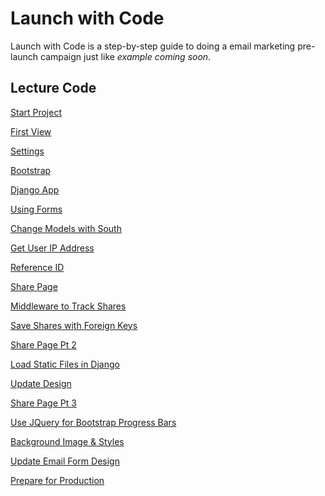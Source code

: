 Launch with Code
================

Launch with Code is a step-by-step guide to doing a email marketing pre-launch campaign just like _example coming soon_.


## Lecture Code
[Start Project](../../tree/297ba4861935bd3fb5b330a3c135deff7973)

[First View](../../tree/165df9c3b3881970a45ee44b7fca957b2909)

[Settings](../../tree/ad7a1ad8b362441a063cc5a56feee7083f75)

[Bootstrap](../../tree/02477103e6f19dc51f0817e1d4c33db92aa5)

[Django App](../../tree/486f8beedf760b0a960d611d5d219e73bc)

[Using Forms](../../tree/ed2e80673810edcf9f4f5fed97ac0db738)

[Change Models with South](../../tree/c421efb391925cd9097579a83acaf89fa)

[Get User IP Address](../../tree/d83fb0b4e153bc5a0306adad2cd092dbe)

[Reference ID](../../tree/c445cb45c692d12d95864893d95f8b65c)

[Share Page](../../tree/eff2f4d7b7443e8ef7ee712673d14ec2c)

[Middleware to Track Shares](../../tree/9f1d2f1fbf1371adc116579c875b8c903d534bab)

[Save Shares with Foreign Keys](../../tree/d15b7b5c82c4fa8397ce12603b64ccf9de02e2b3)

[Share Page Pt 2](../../tree/0cde0f11468eb6ac656d3daca5d586f085dcfdfa)

[Load Static Files in Django](../../tree/92ce1958cf465769e3caf631eeeed2e2a49f6094)

[Update Design](../../tree/f467dab473d3e2c6f460d20158c8c4ecc20348a5)

[Share Page Pt 3](../../tree/1773b95d93993f58935f44dff3d7c78f168e54df)

[Use JQuery for Bootstrap Progress Bars](../../tree/53745c74abe970704c3dd417a83ca17641131b43)

[Background Image & Styles](../../tree/92aef33665b65770d902e797d782e38f07ae3abe)

[Update Email Form Design](../../tree/df7c15e2da2825ef879ae79a32b1e0b92ae1520e)

[Prepare for Production](../../tree/69b276ca326cd00122a7b055fe144729951ca19e)
